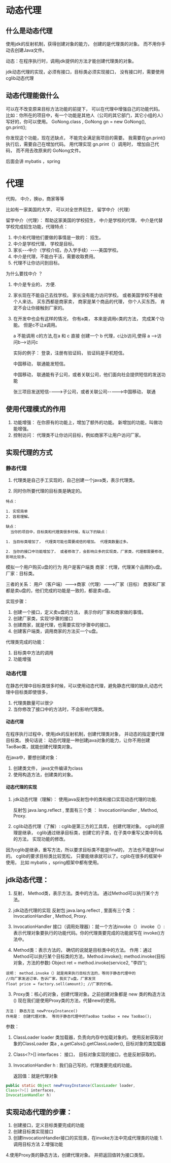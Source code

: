 # 动态代理

## 什么是动态代理 

使用jdk的反射机制，获得创建对象的能力， 创建的是代理类的对象。 而不用你手动去创建Java文件。

动态：在程序执行时，调用jdk提供的方法才能创建代理类的对象。

jdk动态代理的实现，必须有接口，目标类必须实现接口， 没有接口时，需要使用cglib动态代理

## 动态代理能做什么 
可以在不改变原来目标方法功能的前提下， 可以在代理中增强自己的功能代码。
比如：你所在的项目中，有一个功能是其他人（公司的其它部门，其它小组的人）写好的，你可以使用。
GoNong.class ,  GoNong gn = new GoNong(), gn.print();

你发现这个功能，现在还缺点， 不能完全满足我项目的需要。 我需要在gn.print()执行后，需要自己在增加代码。
用代理实现 gn.print（）调用时， 增加自己代码， 而不用去改原来的 GoNong文件。


后面会讲 mybatis ，spring 

# 代理
代购， 中介，换ip，商家等等

比如有一家美国的大学， 可以对全世界招生， 留学中介（代理）

留学中介（代理）： 帮助这家美国的学校招生，  中介是学校的代理， 中介是代替学校完成招生功能，代理特点：
1. 中介和代理他们要做的事情是一致的：  招生。 
2. 中介是学校代理， 学校是目标。
3. 家长---中介（学校介绍，办入学手续）----美国学校。
4. 中介是代理，不能白干活，需要收取费用。
5. 代理不让你访问到目标。

为什么要找中介 ？ 
1. 中介是专业的， 方便.

2. 家长现在不能自己去找学校。 家长没有能力访问学校。 或者美国学校不接收个人来访。
	买东西都是商家卖， 商家是某个商品的代理， 你个人买东西， 肯定不会让你接触到厂家的。

3. 在开发中也会有这样的情况， 你有a类， 本来是调用c类的方法， 完成某个功能。 但是c不让a调用。 

	a 不能调用 c的方法,在a 和 c 直接 创建一个 b 代理，c让b访问,使得 a -->访问b-->访问c
	
	实际的例子： 登录，注册有验证码， 验证码是手机短信。
	
	中国移动， 联通能发短信。 
	
	中国移动， 联通能有子公司，或者关联公司，他们面向社会提供短信的发送功能
	
	张三项目发送短信---->子公司，或者关联公司----->中国移动， 联通

## 使用代理模式的作用

1. 功能增强： 在你原有的功能上，增加了额外的功能。 新增加的功能，叫做功能增强。
2. 控制访问： 代理类不让你访问目标，例如商家不让用户访问厂家。 

## 实现代理的方式

### 静态代理

  1. 代理类是自己手工实现的，自己创建一个java类，表示代理类。

  2. 同时你所要代理的目标类是确定的。

	特点： 

	1. 实现简单
	2. 容易理解。

	缺点：
	  当你的项目中，目标类和代理类很多时候，有以下的缺点：

	1. 当目标类增加了， 代理类可能也需要成倍的增加。 代理类数量过多。

	2. 当你的接口中功能增加了， 或者修改了，会影响众多的实现类，厂家类，代理都需要修改,影响比较多。

模拟一个用户购买u盘的行为
用户是客户端类
商家：代理，代理某个品牌的u盘。
厂家：目标类。

三者的关系： 用户（客户端）--->商家（代理）--->厂家（目标）
商家和厂家都是卖u盘的，他们完成的功能是一致的，都是卖u盘。


实现步骤：
1. 创建一个接口，定义卖u盘的方法， 表示你的厂家和商家做的事情。
2. 创建厂家类，实现1步骤的接口
3. 创建商家，就是代理，也需要实现1步骤中的接口。
4. 创建客户端类，调用商家的方法买一个u盘。

代理类完成的功能： 
1. 目标类中方法的调用
2. 功能增强

### 动态代理

在静态代理中目标类很多时候，可以使用动态代理，避免静态代理的缺点,动态代理中目标类即使很多， 

1. 代理类数量可以很少
2. 当你修改了接口中的方法时，不会影响代理类。

#### 动态代理

在程序执行过程中，使用jdk的反射机制，创建代理类对象， 并动态的指定要代理目标类。
换句话说： 动态代理是一种创建java对象的能力，让你不用创建TaoBao类，就能创建代理类对象。

在java中，要想创建对象：

1. 创建类文件， java文件编译为class
2. 使用构造方法，创建类的对象。

#### 动态代理的实现

1. jdk动态代理（理解）： 使用java反射包中的类和接口实现动态代理的功能.

	反射包 java.lang.reflect , 里面有三个类 ： InvocationHandler , Method, Proxy.


2. cglib动态代理（了解）: cglib是第三方的工具库， 创建代理对象。
  cglib的原理是继承， cglib通过继承目标类，创建它的子类，在子类中重写父类中同名的方法， 实现功能的修改。

  因为cglib是继承，重写方法，所以要求目标类不能是final的， 方法也不能是final的。
  cglib的要求目标类比较宽松， 只要能继承就可以了。cglib在很多的框架中使用， 
  比如 mybatis ，spring框架中都有使用。


## jdk动态代理： 

1. 反射， Method类，表示方法。类中的方法。 通过Method可以执行某个方法。

2. jdk动态代理的实现
  反射包 java.lang.reflect , 里面有三个类 ： InvocationHandler , Method, Proxy.

  1. InvocationHandler 接口（调用处理器）：就一个方法invoke（）
  	invoke（）:表示代理对象要执行的功能代码。你的代理类要完成的功能就写在
  	invoke()方法中。

  2. Method类：表示方法的， 确切的说就是目标类中的方法。
  	作用：通过Method可以执行某个目标类的方法，Method.invoke();
  	method.invoke(目标对象，方法的参数)
  	Object ret = method.invoke(service2, "李四");

  	说明： method.invoke（）就是用来执行目标方法的，等同于静态代理中的
  	//向厂家发送订单，告诉厂家，我买了u盘，厂家发货
  	float price = factory.sell(amount); //厂家的价格。

  3. Proxy类：核心的对象，创建代理对象。之前创建对象都是 new 类的构造方法()
  	现在我们是使用Proxy类的方法，代替new的使用。 

  	方法： 静态方法 newProxyInstance() 
  	作用是： 创建代理对象， 等同于静态代理中的TaoBao taoBao = new TaoBao();


参数：
1. ClassLoader loader 类加载器，负责向内存中加载对象的。 使用反射获取对象的ClassLoader
类a , a.getCalss().getClassLoader(),  目标对象的类加载器
2. Class<?>[] interfaces： 接口， 目标对象实现的接口，也是反射获取的。
3. InvocationHandler h : 我们自己写的，代理类要完成的功能。 

	返回值：就是代理对象

```java
public static Object newProxyInstance(ClassLoader loader,
Class<?>[] interfaces,
InvocationHandler h)
```

## 实现动态代理的步骤：

1. 创建接口，定义目标类要完成的功能
2. 创建目标类实现接口
3. 创建InvocationHandler接口的实现类，在invoke方法中完成代理类的功能
1.调用目标方法
2.增强功能

4.使用Proxy类的静态方法，创建代理对象。 并把返回值转为接口类型。